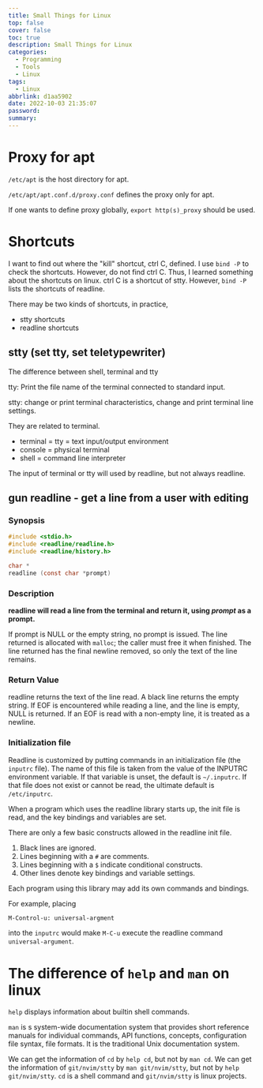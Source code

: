 ```yaml
---
title: Small Things for Linux
top: false
cover: false
toc: true
description: Small Things for Linux
categories:
  - Programming
  - Tools
  - Linux
tags:
  - Linux
abbrlink: d1aa5902
date: 2022-10-03 21:35:07
password:
summary:
---
```


# Proxy for apt

`/etc/apt` is the host directory for apt.

`/etc/apt/apt.conf.d/proxy.conf` defines the proxy only for apt.

If one wants to define proxy globally, `export http(s)_proxy` should be used.

# Shortcuts

I want to find out where the "kill" shortcut, ctrl C, defined. I use `bind -P`
to check the shortcuts. However, do not find ctrl C. Thus, I learned something
about the shortcuts on linux. ctrl C is a shortcut of stty. However, `bind -P`
lists the shortcuts of readline.

There may be two kinds of shortcuts, in practice,

- stty shortcuts
- readline shortcuts

## stty (set tty, set teletypewriter)

The difference between shell, terminal and tty

tty: Print the file name of the terminal connected to standard input.

stty: change or print terminal characteristics, change and print terminal line
settings.

They are related to terminal.

- terminal = tty = text input/output environment
- console = physical terminal
- shell = command line interpreter

The input of terminal or tty will used by readline, but not always readline.

## gun readline - get a line from a user with editing

### Synopsis

```c
#include <stdio.h>
#include <readline/readline.h>
#include <readline/history.h>

char *
readline (const char *prompt)

```

### Description

**readline will read a line from the terminal and return it, using _prompt_ as a
prompt.**

If prompt is NULL or the empty string, no prompt is issued. The line returned is
allocated with `malloc`; the caller must free it when finished. The line
returned has the final newline removed, so only the text of the line remains.

### Return Value

readline returns the text of the line read. A black line returns the empty
string. If EOF is encountered while reading a line, and the line is empty, NULL
is returned. If an EOF is read with a non-empty line, it is treated as a
newline.

### Initialization file

Readline is customized by putting commands in an initialization file (the
`inputrc` file). The name of this file is taken from the value of the INPUTRC
environment variable. If that variable is unset, the default is `~/.inputrc`. If
that file does not exist or cannot be read, the ultimate default is
`/etc/inputrc`.

When a program which uses the readline library starts up, the init file is read,
and the key bindings and variables are set.

There are only a few basic constructs allowed in the readline init file.

1. Black lines are ignored.
2. Lines beginning with a `#` are comments.
3. Lines beginning with a `$` indicate conditional constructs.
4. Other lines denote key bindings and variable settings.

Each program using this library may add its own commands and bindings.

For example, placing

```bash
M-Control-u: universal-argment
```

into the `inputrc` would make `M-C-u` execute the readline command
`universal-argument`.

# The difference of `help` and `man` on linux

`help` displays information about builtin shell commands.

`man` is s system-wide documentation system that provides short reference
manuals for individual commands, API functions, concepts, configuration file
syntax, file formats. It is the traditional Unix documentation system.

We can get the information of `cd` by `help cd`, but not by `man cd`. We can get
the information of `git/nvim/stty` by `man git/nvim/stty`, but not by
`help git/nvim/stty`. `cd` is a shell command and `git/nvim/stty` is linux
projects.
